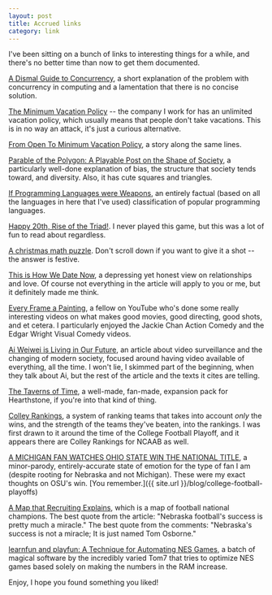```yaml
---
layout: post
title: Accrued links
category: link
---
```


I've been sitting on a bunch of links to interesting things for a while, and there's no better time than now to get them documented.

[A Dismal Guide to Concurrency](http://carlos.bueno.org/2010/04/dismal-guide-to-concurrency.html), a short explanation of the problem with concurrency in computing and a lamentation that there is no concise solution.

[The Minimum Vacation Policy](https://medium.com/@cameronmoll/the-minimum-vacation-policy-15f6c3b922f) -- the company I work for has an unlimited vacation policy, which usually means that people don't take vacations. This is in no way an attack, it's just a curious alternative.

[From Open To Minimum Vacation Policy](http://www.paperplanes.de/2014/12/10/from-open-to-minimum-vacation-policy.html), a story along the same lines.

[Parable of the Polygon: A Playable Post on the Shape of Society](http://ncase.me/polygons/), a particularly well-done explanation of bias, the structure that society tends toward, and diversity. Also, it has cute squares and triangles.

[If Programming Languages were Weapons](http://bjorn.tipling.com/if-programming-languages-were-weapons), an entirely factual (based on all the languages in here that I've used) classification of popular programming languages.

[Happy 20th, Rise of the Triad!](http://joe.siegler.net/2014/12/happy-20th-rise-of-the-triad/). I never played this game, but this was a lot of fun to read about regardless.

[A christmas math puzzle](http://tywkiwdbi.blogspot.com/2014/12/math-puzzle.html). Don't scroll down if you want to give it a shot -- the answer is festive.

[This is How We Date Now](http://thoughtcatalog.com/jamie-varon/2014/12/this-is-how-we-date-now/), a depressing yet honest view on relationships and love. Of course not everything in the article will apply to you or me, but it definitely made me think.

[Every Frame a Painting](https://www.youtube.com/user/everyframeapainting/videos), a fellow on YouTube who's done some really interesting videos on what makes good movies, good directing, good shots, and et cetera. I particularly enjoyed the Jackie Chan Action Comedy and the Edgar Wright Visual Comedy videos.

[Ai Weiwei is Living in Our Future](https://medium.com/@hansdezwart/ai-weiwei-is-living-in-our-future-474e5dd15e4f), an article about video surveillance and the changing of modern society, focused around having video available of everything, all the time. I won't lie, I skimmed part of the beginning, when they talk about Ai, but the rest of the article and the texts it cites are telling.

[The Taverns of Time](https://tavernsoftime.wordpress.com/), a well-made, fan-made, expansion pack for Hearthstone, if you're into that kind of thing.

[Colley Rankings](http://www.colleyrankings.com/), a system of ranking teams that takes into account *only* the wins, and the strength of the teams they've beaten, into the rankings. I was first drawn to it around the time of the College Football Playoff, and it appears there are Colley Rankings for NCAAB as well.

[A MICHIGAN FAN WATCHES OHIO STATE WIN THE NATIONAL TITLE](http://www.everydayshouldbesaturday.com/2015/1/14/7546957/a-michigan-fan-watches-ohio-state-win-the-national-title), a minor-parody, entirely-accurate state of emotion for the type of fan I am (despite rooting for Nebraska and not Michigan). These were my exact thoughts on OSU's win. [You remember.]({{ site.url }}/blog/college-football-playoffs)

[A Map that Recruiting Explains](http://www.teamspeedkills.com/2015/2/10/8013855/college-football-recruiting-map-explained), which is a map of football national champions. The best quote from the article: "Nebraska football's success is pretty much a miracle." The best quote from the comments: "Nebraska's success is not a miracle; It is just named Tom Osborne."

[learnfun and playfun: A Technique for Automating NES Games](http://www.cs.cmu.edu/~tom7/mario/), a batch of magical software by the incredibly varied Tom7 that tries to optimize NES games based solely on making the numbers in the RAM increase.

Enjoy, I hope you found something you liked!
